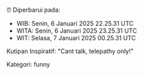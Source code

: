 ⏰ Diperbarui pada:
- WIB: Senin, 6 Januari 2025 22.25.31 UTC
- WITA: Senin, 6 Januari 2025 23.25.31 UTC
- WIT: Selasa, 7 Januari 2025 00.25.31 UTC

Kutipan Inspiratif:
"Cant talk, telepathy only!"


Kategori: funny

